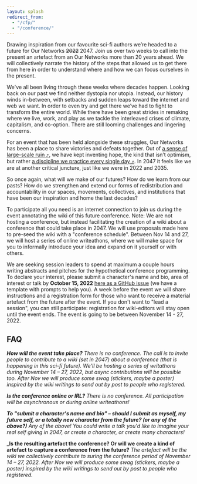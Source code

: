 ```yaml
---
layout: splash
redirect_from:
  - "/cfp/"
  - "/conference/"
---
```


Drawing inspiration from our favourite sci-fi authors we’re headed to a future for Our Networks ~~2022~~ 2047. Join us over two weeks to call into the present an artefact from an Our Networks more than 20 years ahead. We will collectively narrate the history of the steps that allowed us to get there from here in order to understand where and how we can focus ourselves in the present.

<div class="content-2047 bg-accent round p-2047 mb-1 mono" markdown="1">
  <div class="content-2047-inner" markdown="1">

We've all been living through these weeks where decades happen. Looking back on our past we find neither dystopia nor utopia. Instead, our history winds in-between, with setbacks and sudden leaps toward the internet and web we want. In order to even try and get there we’ve had to fight to transform the entire world. While there have been great strides in remaking where we live, work, and play as we tackle the interleaved crises of climate, capitalism, and co-option. There are still looming challenges and lingering concerns. 

For an event that has been held alongside these struggles, Our Networks has been a place to share victories and defeats together. Out of [a sense of large-scale ruin &#10548;](https://en.wikipedia.org/wiki/White_Noise_(novel)), we have kept inventing hope, the kind that isn’t optimism, but rather [a discipline we practice every single day &#10548;](https://towardfreedom.org/story/archives/activism/hope-is-a-discipline/). In 2047 it feels like we are at another critical juncture, just like we were in 2022 and 2035.

So once again, what will we make of our futures? How do we learn from our pasts? How do we strengthen and extend our forms of redistribution and accountability in our spaces, movements, collectives, and institutions that have been our inspiration and home the last decades?
  </div>

</div>

To participate all you need is an internet connection to join us during the event annotating the wiki of this future conference. Note: We are not hosting a conference, but instead facilitating the creation of a wiki about a conference that could take place in 2047. We will use proposals made here to pre-seed the wiki with a "conference schedule". Between Nov 14 and 27, we will host a series of online writeathons, where we will make space for you to informally introduce your idea and expand on it yourself or with others.

We are seeking session leaders to spend at maximum a couple hours writing abstracts and pitches for the hypothetical conference programming. To declare your interest, please submit a character's name and bio, area of interest or talk by **October 15, 2022** [here as a GitHub issue](https://github.com/ournetworks/2022-submissions/issues/new?template=submission.md&title=%5BSubmission+Title%5D) (we have a template with prompts to help you). A week before the event we will share instructions and a registration form for those who want to receive a material artefact from the future after the event. If you don't want to "lead a session", you can still participate: registration for wiki-editors will stay open until the event ends. The event is going to be between November 14 - 27, 2022.

<h2>FAQ</h2>

_**How will the event take place?**_
_There is no conference. The call is to invite people to contribute to a wiki (set in 2047) about a conference (that is happening in this sci-fi future). We'll be hosting a series of writathons during November 14 – 27, 2022, but async contributions will be possible too. After Nov we will produce some swag (stickers, maybe a poster) inspired by the wiki writings to send out by post to people who registered._

_**Is the conference online or IRL?**_
_There is no conference. All participation will be asynchronous or during online writeathons!_

_**To "submit a character's name and bio" – should I submit as myself, my future self, or a totally new character from the future? (or any of the above?)**_
_Any of the above! You could write a talk you'd like to imagine your real self giving in 2047, or create a character, or create many characters!_

_**Is the resulting artefact the conference? Or will we create a kind of artefact to capture a conference from the future?**
_The artefact will be the wiki we collectively contribute to suring the conference period of November 14 – 27, 2022. After Nov we will produce some swag (stickers, maybe a poster) inspired by the wiki writings to send out by post to people who registered._
